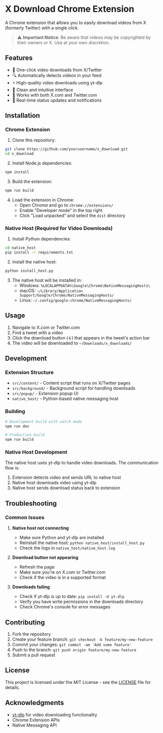 # X Download Chrome Extension

A Chrome extension that allows you to easily download videos from X (formerly Twitter) with a single click.

> ⚠️ **Important Notice**: Be aware that videos may be copyrighted by their owners or X. Use at your own discretion.

## Features

- 🎥 One-click video downloads from X/Twitter
- 🔍 Automatically detects videos in your feed
- ⚡ High-quality video downloads using yt-dlp
- 🎯 Clean and intuitive interface
- 📱 Works with both X.com and Twitter.com
- 🔄 Real-time status updates and notifications

## Installation

### Chrome Extension

1. Clone this repository:
```bash
git clone https://github.com/yourusername/x_download.git
cd x_download
```

2. Install Node.js dependencies:
```bash
npm install
```

3. Build the extension:
```bash
npm run build
```

4. Load the extension in Chrome:
   - Open Chrome and go to `chrome://extensions/`
   - Enable "Developer mode" in the top right
   - Click "Load unpacked" and select the `dist` directory

### Native Host (Required for Video Downloads)

1. Install Python dependencies:
```bash
cd native_host
pip install -r requirements.txt
```

2. Install the native host:
```bash
python install_host.py
```

3. The native host will be installed in:
   - Windows: `%LOCALAPPDATA%\Google\Chrome\NativeMessagingHosts\`
   - macOS: `~/Library/Application Support/Google/Chrome/NativeMessagingHosts/`
   - Linux: `~/.config/google-chrome/NativeMessagingHosts/`

## Usage

1. Navigate to X.com or Twitter.com
2. Find a tweet with a video
3. Click the download button (↓) that appears in the tweet's action bar
4. The video will be downloaded to `~/Downloads/x_downloads/`

## Development

### Extension Structure

- `src/content/` - Content script that runs on X/Twitter pages
- `src/background/` - Background script for handling downloads
- `src/popup/` - Extension popup UI
- `native_host/` - Python-based native messaging host

### Building

```bash
# Development build with watch mode
npm run dev

# Production build
npm run build
```

### Native Host Development

The native host uses yt-dlp to handle video downloads. The communication flow is:
1. Extension detects video and sends URL to native host
2. Native host downloads video using yt-dlp
3. Native host sends download status back to extension

## Troubleshooting

### Common Issues

1. **Native host not connecting**
   - Make sure Python and yt-dlp are installed
   - Reinstall the native host: `python native_host/install_host.py`
   - Check the logs in `native_host/native_host.log`

2. **Download button not appearing**
   - Refresh the page
   - Make sure you're on X.com or Twitter.com
   - Check if the video is in a supported format

3. **Downloads failing**
   - Check if yt-dlp is up to date: `pip install -U yt-dlp`
   - Verify you have write permissions in the downloads directory
   - Check Chrome's console for error messages

## Contributing

1. Fork the repository
2. Create your feature branch: `git checkout -b feature/my-new-feature`
3. Commit your changes: `git commit -am 'Add some feature'`
4. Push to the branch: `git push origin feature/my-new-feature`
5. Submit a pull request

## License

This project is licensed under the MIT License - see the [LICENSE](LICENSE) file for details.

## Acknowledgments

- [yt-dlp](https://github.com/yt-dlp/yt-dlp) for video downloading functionality
- Chrome Extension APIs
- Native Messaging API 